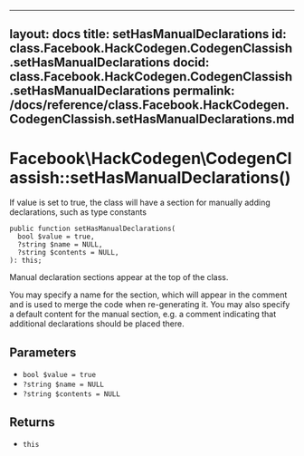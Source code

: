 
***

layout: docs
title: setHasManualDeclarations
id: class.Facebook.HackCodegen.CodegenClassish.setHasManualDeclarations
docid: class.Facebook.HackCodegen.CodegenClassish.setHasManualDeclarations
permalink: /docs/reference/class.Facebook.HackCodegen.CodegenClassish.setHasManualDeclarations.md
---







# Facebook\\HackCodegen\\CodegenClassish::setHasManualDeclarations()




If value is set to true, the class will have a section for manually adding
declarations, such as type constants




``` Hack
public function setHasManualDeclarations(
  bool $value = true,
  ?string $name = NULL,
  ?string $contents = NULL,
): this;
```




Manual declaration sections appear at the top of the class.




You may specify a name for the section, which will appear in
the comment and is used to merge the code when re-generating it.
You may also specify a default content for the manual section, e.g.
a comment indicating that additional declarations should be placed there.




## Parameters




+ ` bool $value = true `
+ ` ?string $name = NULL `
+ ` ?string $contents = NULL `




## Returns




* ` this `